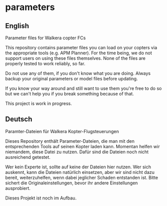 # parameters
## English
Parameter files for Walkera copter FCs

This repository contains parameter files you can load on your copters via the appropriate tools (e.g. APM Planner).
For the time being, we do not support users on using these files themselves. None of the files are properly tested to work reliably, so far.

Do not use any of them, if you don't know what you are doing.
Always backup your original parameters or model files before updating.

If you know your way around and still want to use them you're free to do so but we can't help you if you break something because of that.

This project is work in progress.

## Deutsch
Paramter-Dateien für Walkera Kopter-Flugsteuerungen

Dieses Repository enthält Parameter-Dateien, die man mit den entsprechenden Tools auf seinen Kopter laden kann.
Momentan helfen wir niemandem, diese Datei zu nutzen. Dafür sind die Dateien noch nicht ausreichend getestet.

Wer kein Experte ist, sollte auf keine der Dateien hier nutzen.
Wer sich auskennt, kann die Dateien natürlich einsetzen, aber wir sind nicht dazu bereit, weiterzuhelfen, wenn dabei jeglicher Schaden entstanden ist.
Bitte sichert die Originaleinstellungen, bevor ihr andere Einstellungen ausprobiert.

Dieses Projekt ist noch im Aufbau.
